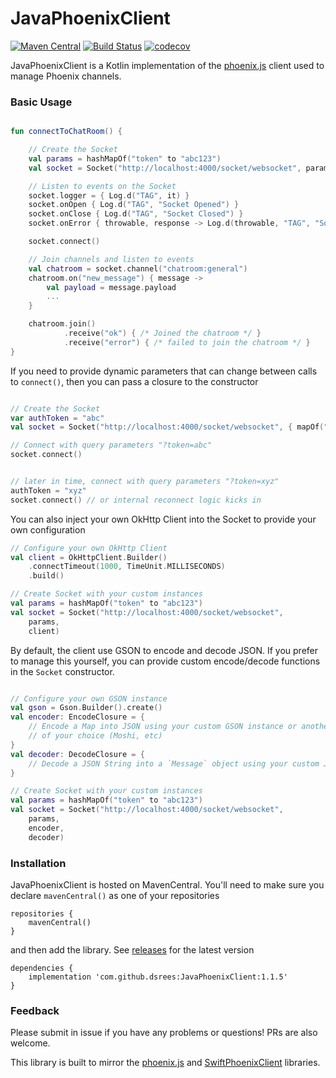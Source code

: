 # JavaPhoenixClient

[![Maven Central](https://img.shields.io/maven-central/v/com.github.dsrees/JavaPhoenixClient.svg?label=Maven%20Central)](https://search.maven.org/search?q=g:%22com.github.dsrees%22%20AND%20a:%22JavaPhoenixClient%22)
[![Build Status](https://travis-ci.com/dsrees/JavaPhoenixClient.svg?branch=master)](https://travis-ci.com/dsrees/JavaPhoenixClient)
[![codecov](https://codecov.io/gh/dsrees/JavaPhoenixClient/branch/master/graph/badge.svg)](https://codecov.io/gh/dsrees/JavaPhoenixClient)


JavaPhoenixClient is a Kotlin implementation of the [phoenix.js](https://hexdocs.pm/phoenix/js/) client used to manage Phoenix channels.


### Basic Usage

```kotlin

fun connectToChatRoom() {

    // Create the Socket
    val params = hashMapOf("token" to "abc123")
    val socket = Socket("http://localhost:4000/socket/websocket", params)

    // Listen to events on the Socket
    socket.logger = { Log.d("TAG", it) }
    socket.onOpen { Log.d("TAG", "Socket Opened") }
    socket.onClose { Log.d("TAG", "Socket Closed") }
    socket.onError { throwable, response -> Log.d(throwable, "TAG", "Socket Error ${response?.code}") }

    socket.connect()

    // Join channels and listen to events
    val chatroom = socket.channel("chatroom:general")
    chatroom.on("new_message") { message ->
        val payload = message.payload
        ...
    }

    chatroom.join()
            .receive("ok") { /* Joined the chatroom */ }
            .receive("error") { /* failed to join the chatroom */ }
}
```


If you need to provide dynamic parameters that can change between calls to `connect()`, then you can  pass a closure to the constructor

```kotlin

// Create the Socket
var authToken = "abc"
val socket = Socket("http://localhost:4000/socket/websocket", { mapOf("token" to authToken) })

// Connect with query parameters "?token=abc"
socket.connect()


// later in time, connect with query parameters "?token=xyz"
authToken = "xyz"
socket.connect() // or internal reconnect logic kicks in
```


You can also inject your own OkHttp Client into the Socket to provide your own configuration
```kotlin
// Configure your own OkHttp Client
val client = OkHttpClient.Builder()
    .connectTimeout(1000, TimeUnit.MILLISECONDS)
    .build()

// Create Socket with your custom instances
val params = hashMapOf("token" to "abc123")
val socket = Socket("http://localhost:4000/socket/websocket",
    params,
    client)
```

By default, the client use GSON to encode and decode JSON. If you prefer to manage this yourself, you
can provide custom encode/decode functions in the `Socket` constructor.

```kotlin

// Configure your own GSON instance
val gson = Gson.Builder().create()
val encoder: EncodeClosure = {
    // Encode a Map into JSON using your custom GSON instance or another JSON library
    // of your choice (Moshi, etc)
}
val decoder: DecodeClosure = {
    // Decode a JSON String into a `Message` object using your custom JSON library 
}

// Create Socket with your custom instances
val params = hashMapOf("token" to "abc123")
val socket = Socket("http://localhost:4000/socket/websocket",
    params,
    encoder,
    decoder)
```





### Installation

JavaPhoenixClient is hosted on MavenCentral. You'll need to make sure you declare `mavenCentral()` as one of your repositories

```
repositories {
    mavenCentral()
}
```

and then add the library. See [releases](https://github.com/dsrees/JavaPhoenixClient/releases) for the latest version
```$xslt
dependencies {
    implementation 'com.github.dsrees:JavaPhoenixClient:1.1.5'
}
```


### Feedback
Please submit in issue if you have any problems or questions! PRs are also welcome.


This library is built to mirror the [phoenix.js](https://hexdocs.pm/phoenix/js/) and [SwiftPhoenixClient](https://github.com/davidstump/SwiftPhoenixClient) libraries.
